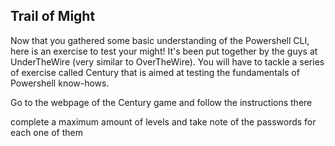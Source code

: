 ## Trail of Might

Now that you gathered some basic understanding of the Powershell CLI, here is an exercise to test your might! It's been put together by the guys at UnderTheWire (very similar to OverTheWire). You will have to tackle a series of exercise called Century that is aimed at testing the fundamentals of Powershell know-hows.

Go to the webpage of the Century game and follow the instructions there

complete a maximum amount of levels and take note of the passwords for each one of them
